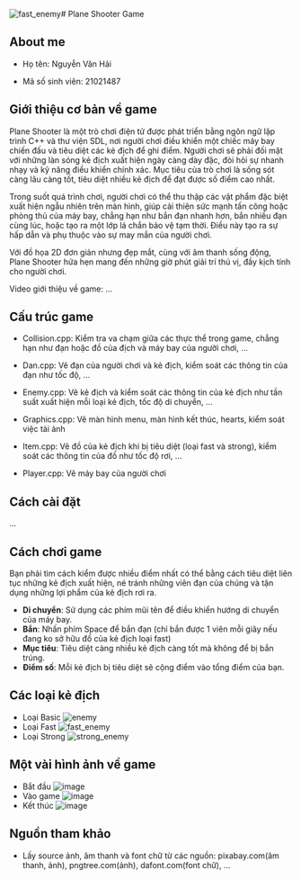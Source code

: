 ![fast_enemy](https://github.com/user-attachments/assets/6578649d-e972-4cdc-b547-97cf07bf6e31)# Plane Shooter Game

## About me
- Họ tên: Nguyễn Văn Hải
* Mã số sinh viên: 21021487

## Giới thiệu cơ bản về game

Plane Shooter là một trò chơi điện tử được phát triển bằng ngôn ngữ lập trình C++ và thư viện SDL, nơi người chơi điều khiển một chiếc máy bay chiến đấu và tiêu diệt các kẻ địch để ghi điểm. Người chơi sẽ phải đối mặt với những làn sóng kẻ địch xuất hiện ngày càng dày đặc, đòi hỏi sự nhanh nhạy và kỹ năng điều khiển chính xác. Mục tiêu của trò chơi là sống sót càng lâu càng tốt, tiêu diệt nhiều kẻ địch để đạt được số điểm cao nhất.

Trong suốt quá trình chơi, người chơi có thể thu thập các vật phẩm đặc biệt xuất hiện ngẫu nhiên trên màn hình, giúp cải thiện sức mạnh tấn công hoặc phòng thủ của máy bay, chẳng hạn như bắn đạn nhanh hơn, bắn nhiều đạn cùng lúc, hoặc tạo ra một lớp lá chắn bảo vệ tạm thời. Điều này tạo ra sự hấp dẫn và phụ thuộc vào sự may mắn của người chơi.

Với đồ họa 2D đơn giản nhưng đẹp mắt, cùng với âm thanh sống động, Plane Shooter hứa hẹn mang đến những giờ phút giải trí thú vị, đầy kịch tính cho người chơi.

Video giới thiệu về game: ...

## Cấu trúc game
- Collision.cpp: Kiểm tra va chạm giữa các thực thể trong game, chẳng hạn như đạn hoặc đồ của địch và máy bay của người chơi, ...
* Dan.cpp: Vẽ đạn của người chơi và kẻ địch, kiểm soát các thông tin của đạn như tốc độ, ...
+ Enemy.cpp: Vẽ kẻ địch và kiểm soát các thông tin của kẻ địch như tần suất xuất hiện mỗi loại kẻ địch, tốc độ di chuyển, ...


- Graphics.cpp: Vẽ màn hình menu, màn hình kết thúc, hearts, kiểm soát việc tải ảnh
* Item.cpp: Vẽ đồ của kẻ địch khi bị tiêu diệt (loại fast và strong), kiểm soát các thông tin của đồ như tốc độ rơi, ...

+ Player.cpp: Vẽ máy bay của người chơi

## Cách cài đặt
...
## Cách chơi game
Bạn phải tìm cách kiểm được nhiều điểm nhất có thể bằng cách tiêu diệt liên tục những kẻ địch xuất hiện, né tránh những viên đạn của chúng và tận dụng những lợi phẩm của kẻ địch rơi ra.

- **Di chuyển**: Sử dụng các phím mũi tên để điều khiển hướng di chuyển của máy bay.
- **Bắn**: Nhấn phím Space để bắn đạn (chỉ bắn được 1 viên mỗi giây nếu đang ko sở hữu đồ của kẻ địch loại fast)
- **Mục tiêu**: Tiêu diệt càng nhiều kẻ địch càng tốt mà không để bị bắn trúng.
- **Điểm số**: Mỗi kẻ địch bị tiêu diệt sẽ cộng điểm vào tổng điểm của bạn.

## Các loại kẻ địch
- Loại Basic
  ![enemy](https://github.com/user-attachments/assets/308637ef-a4ce-4acc-b00e-d52bd01f386b)
- Loại Fast
![fast_enemy](https://github.com/user-attachments/assets/a198248c-ce47-4b54-b0f0-310efa9a7111)
- Loại Strong
  ![strong_enemy](https://github.com/user-attachments/assets/f53538d7-83a3-401a-9d9d-165a504f965f)

## Một vài hình ảnh về game
- Bắt đầu
![image](https://github.com/user-attachments/assets/2bb9d3b8-a9de-489b-b500-2faec463fadd)
- Vào game
  ![image](https://github.com/user-attachments/assets/22677d51-2937-402b-b06b-991ff1cacdbd)
- Kết thúc
![image](https://github.com/user-attachments/assets/63548a77-75f0-4a89-b89d-d6b3cb712de8)

## Nguồn tham khảo
- Lấy source ảnh, âm thanh và font chữ từ các nguồn: pixabay.com(âm thanh, ảnh), pngtree.com(ảnh), dafont.com(font chữ), ...
